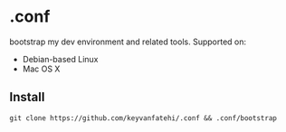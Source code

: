 # .conf

bootstrap my dev environment and related tools. Supported on:

* Debian-based Linux
* Mac OS X

## Install

`git clone https://github.com/keyvanfatehi/.conf && .conf/bootstrap`
